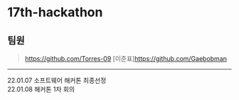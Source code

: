 # 17th-hackathon   
## 팀원   
> https://github.com/Torres-09
> [이준표]https://github.com/Gaebobman
***
22.01.07 소프트웨어 해커톤 최종선정   
22.01.08 해커톤 1차 회의   
